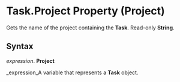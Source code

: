 
# Task.Project Property (Project)

Gets the name of the project containing the  **Task**. Read-only  **String**.


## Syntax

 _expression_. **Project**

 _expression_A variable that represents a  **Task** object.

